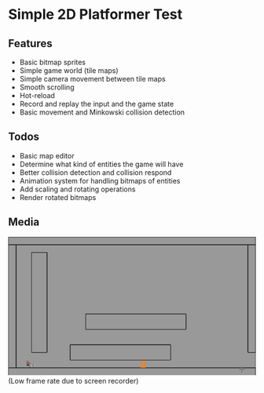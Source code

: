 # Simple 2D Platformer Test
## Features
<ul>
<li> Basic bitmap sprites
<li> Simple game world (tile maps)
<li> Simple camera movement between tile maps
<li> Smooth scrolling
<li> Hot-reload
<li> Record and replay the input and the game state
<li> Basic movement and Minkowski collision detection
</ul>

## Todos
<ul>
<li> Basic map editor
<li> Determine what kind of entities the game will have
<li> Better collision detection and collision respond
<li> Animation system for handling bitmaps of entities
<li> Add scaling and rotating operations
<li> Render rotated bitmaps
</ul>

## Media
![](media/screen.gif)
(Low frame rate due to screen recorder)
